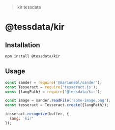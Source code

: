 > kir tessdata

# @tessdata/kir

## Installation

```
npm install @tessdata/kir
```

## Usage

```js
const sander = require('@marionebl/sander');
const Tesseract = require('tesseract.js');
const {langPath} = require('@tessdata/kir');

const image = sander.readFile('some-image.png');
const tesseract = Tesseract.create({langPath});

tesseract.recognize(buffer, {
  lang: 'kir'
});
```
